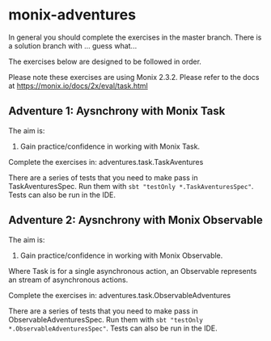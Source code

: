 # monix-adventures
In general you should complete the exercises in the master branch.
There is a solution branch with  ... guess what...

The exercises below are designed to be followed in order.

Please note these exercises are using Monix 2.3.2.  Please refer to the docs at
https://monix.io/docs/2x/eval/task.html

## Adventure 1: Aysnchrony with Monix Task
The aim is:

1. Gain practice/confidence in working with Monix Task.

Complete the exercises in: adventures.task.TaskAventures

There are a series of tests that you need to make pass in TaskAventuresSpec.
Run them with `sbt "testOnly *.TaskAventuresSpec"`.  Tests can also be run in the IDE.


## Adventure 2: Aysnchrony with Monix Observable
The aim is:

1. Gain practice/confidence in working with Monix Observable.

Where Task is for a single asynchronous action, an Observable represents an stream of
asynchronous actions.

Complete the exercises in: adventures.task.ObservableAdventures

There are a series of tests that you need to make pass in ObservableAdventuresSpec.
Run them with `sbt "testOnly *.ObservableAdventuresSpec"`.  Tests can also be run in the IDE.
